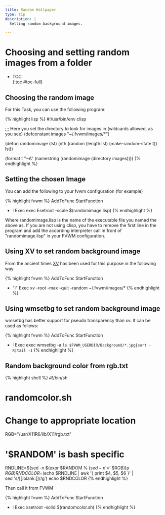 ```yaml
---
title: Random Wallpaper
type: tip
description: |
  Setting random background images.

---
```

# Choosing and setting random images from a folder

* TOC                                                                           
{:toc #toc-full}   


## Choosing the random image 

For this Task, you can use the following program:

{% highlight lisp %}
#!/usr/bin/env clisp

;;; Here you set the directory to look for images in (wildcards allowed, as you see)
(defconstant images "~/.fvwm/images/*")

(defun randomimage (lst)
  (nth (random (length lst) (make-random-state t))
       lst))

(format t "~A" (namestring (randomimage (directory images))))
{% endhighlight %}

## Setting the chosen Image

You can add the following to your fvwm configuration (for example)

{% highlight fvwm %}
AddToFunc StartFunction
+ I Exec exec Esetroot -scale $(randomimage.lisp)
{% endhighlight %}

Where randomimage.lisp is the name of the executable file you named the
above as. If you are not using clisp, you have to remove the first line in
the program and add the according interpreter call in front of
"randomimage.lisp" in your FVWM configuration.

## Using XV to set random background image

From the ancient times [XV](http://www.trilon.com/xv/downloads.html) has been
used for this purpose in the following way

{% highlight fvwm %}
AddToFunc StartFunction
+ "I" Exec   xv -root -max -quit -random ~/.fvwm/images/*
{% endhighlight %}

## Using wmsetbg to set random background image

wmsetbg has better support for pseudo transparency than xv. It can be used as follows:

{% highlight fvwm %}
AddToFunc StartFunction
+ I Exec exec wmsetbg -a `ls $FVWM_USERDIR/Background/*.jpg|sort -R|tail -1`
{% endhighlight %}

## Random background color from rgb.txt

{% highlight shell %}
#!/bin/sh
# randomcolor.sh
# Change to appropriate location
RGB="/usr/X11R6/lib/X11/rgb.txt"

# '$RANDOM' is bash specific
RNDLINE=$(sed -n $(expr $RANDOM % $(sed -n '$=' $RGB))p $RGB)
RNDCOLOR=$(echo $RNDLINE | awk '{ print $4, $5, $6 }' |\
        sed 's/[[:blank:]]//g')
echo $RNDCOLOR
{% endhighlight %}

Then call it from FVWM

{% highlight fvwm %}
AddToFunc StartFunction
+ I Exec xsetroot -solid $(randomcolor.sh)
{% endhighlight %}
